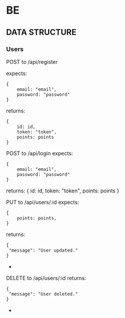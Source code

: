 # BE

## DATA STRUCTURE

### Users
POST to /api/register

expects:
```
{
    email: "email",
    password: "password"
}
```
returns:
```
{
    id: id, 
    token: "token",
    points: points
}
```

POST to /api/login
expects: 
```
{
    email: "email",
    password: "password"
}
```
returns:
{
    id: id, 
    token: "token",
    points: points
}

PUT to /api/users/:id
expects: 
```
{
    points: points,
}
```
returns:
```
{
 "message": "User updated."
}
```
-

DELETE to /api/users/:id
returns:
```
{
 "message": "User deleted."
}
```
-
